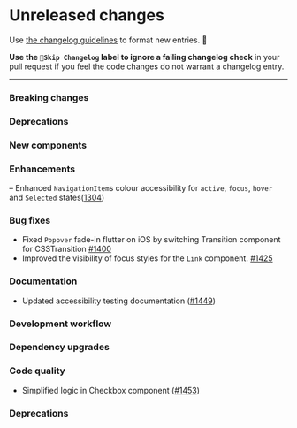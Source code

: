 # Unreleased changes

Use [the changelog guidelines](https://git.io/polaris-changelog-guidelines) to format new entries. 💜

**Use the `🤖Skip Changelog` label to ignore a failing changelog check** in your pull request if you feel the code changes do not warrant a changelog entry.

---

### Breaking changes

### Deprecations

### New components

### Enhancements

– Enhanced `NavigationItem`s colour accessibility for `active`, `focus`, `hover` and `Selected` states([1304](https://github.com/Shopify/polaris-react/pull/1304))

### Bug fixes

- Fixed `Popover` fade-in flutter on iOS by switching Transition component for CSSTransition [#1400](https://github.com/Shopify/polaris-react/pull/1400)
- Improved the visibility of focus styles for the `Link` component. [#1425](https://github.com/Shopify/polaris-react/pull/1425)

### Documentation

- Updated accessibility testing documentation ([#1449](https://github.com/Shopify/polaris-react/pull/1449))

### Development workflow

### Dependency upgrades

### Code quality

- Simplified logic in Checkbox component ([#1453](https://github.com/Shopify/polaris-react/pull/1453))

### Deprecations
